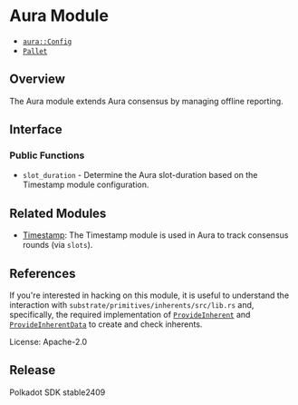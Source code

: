 # Aura Module

- [`aura::Config`](https://docs.rs/pallet-aura/latest/pallet_aura/pallet/trait.Config.html)
- [`Pallet`](https://docs.rs/pallet-aura/latest/pallet_aura/pallet/struct.Pallet.html)

## Overview

The Aura module extends Aura consensus by managing offline reporting.

## Interface

### Public Functions

- `slot_duration` - Determine the Aura slot-duration based on the Timestamp module configuration.

## Related Modules

- [Timestamp](https://docs.rs/pallet-timestamp/latest/pallet_timestamp/): The Timestamp module is used in Aura to track
consensus rounds (via `slots`).

## References

If you're interested in hacking on this module, it is useful to understand the interaction with
`substrate/primitives/inherents/src/lib.rs` and, specifically, the required implementation of
[`ProvideInherent`](https://docs.rs/sp-inherents/latest/sp_inherents/trait.ProvideInherent.html) and
[`ProvideInherentData`](https://docs.rs/sp-inherents/latest/sp_inherents/trait.ProvideInherentData.html) to create and
check inherents.

License: Apache-2.0


## Release

Polkadot SDK stable2409
